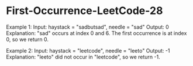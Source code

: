 # First-Occurrence-LeetCode-28

Example 1:
Input: haystack = "sadbutsad", needle = "sad"
Output: 0
Explanation: "sad" occurs at index 0 and 6.
The first occurrence is at index 0, so we return 0.

Example 2:
Input: haystack = "leetcode", needle = "leeto"
Output: -1
Explanation: "leeto" did not occur in "leetcode", so we return -1.
